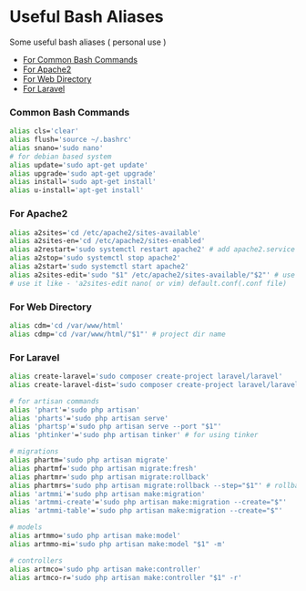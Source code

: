 # Useful Bash Aliases
Some useful bash aliases ( personal use )
  - [For Common Bash Commands](#for-common-bash-commands)
  - [For Apache2](#for-apache2)
  - [For Web Directory](#for-web-directory)
  - [For Laravel](#for-laravel)

### Common Bash Commands

```bash
alias cls='clear'
alias flush='source ~/.bashrc'
alias snano='sudo nano'
# for debian based system
alias update='sudo apt-get update'
alias upgrade='sudo apt-get upgrade'
alias install='sudo apt-get install'
alias u-install='apt-get install'
```

### For Apache2
```bash
alias a2sites='cd /etc/apache2/sites-available'
alias a2sites-en='cd /etc/apache2/sites-enabled'
alias a2restart='sudo systemctl restart apache2' # add apache2.service instead of apache2 if it's not working
alias a2stop='sudo systemctl stop apache2'
alias a2start='sudo systemctl start apache2'
alias a2sites-edit='sudo "$1" /etc/apache2/sites-available/"$2"' # use 'set filename' first if it doesn't work directly
# use it like - 'a2sites-edit nano( or vim) default.conf(.conf file)
```

### For Web Directory
```bash
alias cdm='cd /var/www/html'
alias cdmp='cd /var/www/html/"$1"' # project dir name
```

### For Laravel
```bash
alias create-laravel='sudo composer create-project laravel/laravel'
alias create-laravel-dist='sudo composer create-project laravel/laravel --prefer-dist'

# for artisan commands
alias 'phart'='sudo php artisan'
alias 'pharts'='sudo php artisan serve'
alias 'phartsp'='sudo php artisan serve --port "$1"'
alias 'phtinker'='sudo php artisan tinker' # for using tinker

# migrations
alias phartm='sudo php artisan migrate'
alias phartmf='sudo php artisan migrate:fresh'
alias phartmr='sudo php artisan migrate:rollback'
alias phartmrs='sudo php artisan migrate:rollback --step="$1"' # rollback step
alias 'artmmi'='sudo php artisan make:migration'
alias 'artmmi-create'='sudo php artisan make:migration --create="$"'
alias 'artmmi-table'='sudo php artisan make:migration --create="$"'

# models
alias artmmo='sudo php artisan make:model'
alias artmmo-mi='sudo php artisan make:model "$1" -m'

# controllers
alias artmco='sudo php artisan make:controller'
alias artmco-r='sudo php artisan make:controller "$1" -r'
```
